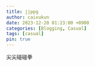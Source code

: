 ```yaml
---
title: jjppg
author: caixukun
date: 2023-12-20 01:23:00 +0900
categories: [Blogging, Casual]
tags: [casual]
pin: true
---
```


尖尖碰碰拳